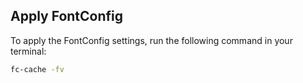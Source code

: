 ## Apply FontConfig
To apply the FontConfig settings, run the following command in your terminal:

```bash
fc-cache -fv
```